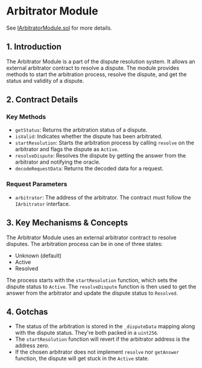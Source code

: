 # Arbitrator Module

See [IArbitratorModule.sol](/solidity/interfaces/modules/resolution/IArbitratorModule.sol/interface.IArbitratorModule.md) for more details.

## 1. Introduction

The Arbitrator Module is a part of the dispute resolution system. It allows an external arbitrator contract to resolve a dispute. The module provides methods to start the arbitration process, resolve the dispute, and get the status and validity of a dispute.

## 2. Contract Details

### Key Methods

- `getStatus`: Returns the arbitration status of a dispute.
- `isValid`: Indicates whether the dispute has been arbitrated.
- `startResolution`: Starts the arbitration process by calling `resolve` on the arbitrator and flags the dispute as `Active`.
- `resolveDispute`: Resolves the dispute by getting the answer from the arbitrator and notifying the oracle.
- `decodeRequestData`: Returns the decoded data for a request.

### Request Parameters

- `arbitrator`: The address of the arbitrator. The contract must follow the `IArbitrator` interface.

## 3. Key Mechanisms & Concepts

The Arbitrator Module uses an external arbitrator contract to resolve disputes. The arbitration process can be in one of three states:
- Unknown (default)
- Active
- Resolved

The process starts with the `startResolution` function, which sets the dispute status to `Active`. The `resolveDispute` function is then used to get the answer from the arbitrator and update the dispute status to `Resolved`.

## 4. Gotchas

- The status of the arbitration is stored in the `_disputeData` mapping along with the dispute status. They're both packed in a `uint256`.
- The `startResolution` function will revert if the arbitrator address is the address zero.
- If the chosen arbitrator does not implement `resolve` nor `getAnswer` function, the dispute will get stuck in the `Active` state.

